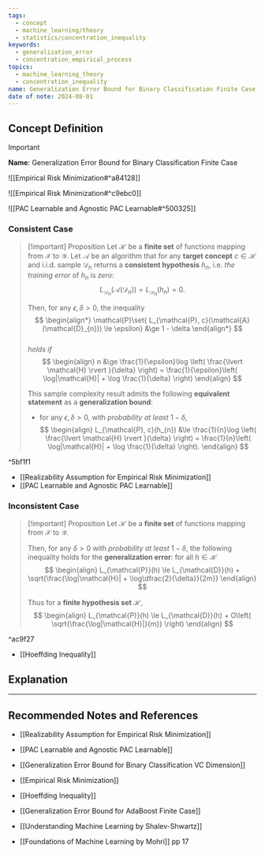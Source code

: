 ```yaml
---
tags:
  - concept
  - machine_learning/theory
  - statistics/concentration_inequality
keywords:
  - generalization_error
  - concentration_empirical_process
topics:
  - machine_learning_theory
  - concentration_inequality
name: Generalization Error Bound for Binary Classification Finite Case
date of note: 2024-08-01
---
```


## Concept Definition

>[!important]
>**Name**: Generalization Error Bound for Binary Classification Finite Case

![[Empirical Risk Minimization#^a84128]]

![[Empirical Risk Minimization#^c9ebc0]]

![[PAC Learnable and Agnostic PAC Learnable#^500325]]

### Consistent Case

>[!important] Proposition
>Let $\mathcal{H}$ be a **finite set** of functions mapping from $\mathcal{X}$ to $\mathcal{Y}$. Let $\mathcal{A}$ be an algorithm that for any **target concept** $c \in \mathcal{H}$ and i.i.d. sample $\mathcal{D}_n$ returns a **consistent hypothesis** $h_{n}$, i.e. *the training error* of $h_{n}$ is *zero*: $$L_{\mathcal{D}_{n}}(\mathcal{A}(\mathcal{D}_{n}))  = L_{\mathcal{D}_{n}}(h_{n}) = 0.$$
>
> Then, for any $\epsilon, \delta > 0$, the inequality 
>$$ 
> \begin{align*}
> \mathcal{P}\set{ L_{\mathcal{P}, c}(\mathcal{A}(\mathcal{D}_{n})) \le \epsilon} &\ge  1 - \delta
> \end{align*}
>$$  
>*holds if*
>$$
> \begin{align}
> n &\ge \frac{1}{\epsilon}\log \left( \frac{\lvert \mathcal{H} \rvert }{\delta} \right) = \frac{1}{\epsilon}\left( \log|\mathcal{H}| + \log \frac{1}{\delta} \right)
> \end{align}
>$$
> 
> This sample complexity result admits the following **equivalent statement** as a **generalization bound**: 
> 
>-  for any $\epsilon, \delta > 0$, with *probability at least* $1 - \delta$,
> $$
> \begin{align}
> L_{\mathcal{P}, c}(h_{n}) &\le \frac{1}{n}\log \left( \frac{\lvert \mathcal{H} \rvert }{\delta} \right) =  \frac{1}{n}\left( \log|\mathcal{H}| + \log \frac{1}{\delta} \right).
> \end{align}
>$$ 

^5bf1f1

- [[Realizability Assumption for Empirical Risk Minimization]]
- [[PAC Learnable and Agnostic PAC Learnable]]


### Inconsistent Case

>[!important] Proposition
>Let $\mathcal{H}$ be a **finite set** of functions mapping from $\mathcal{X}$ to $\mathcal{Y}$.  
>
>Then, for any $\delta > 0$ with *probability at least* $1 - \delta$, the following inequality holds for the **generalization error**: for all $h \in \mathcal{H}$
>$$
> \begin{align}
>  L_{\mathcal{P}}(h) \le L_{\mathcal{D}}(h) + \sqrt{\frac{\log|\mathcal{H}| + \log\dfrac{2}{\delta}}{2m}}  
> \end{align}
>$$  
>
>Thus for a **finite hypothesis set** $\mathcal{H}$, 
>$$
> \begin{align}
> L_{\mathcal{P}}(h)  \le  L_{\mathcal{D}}(h)  + O\left( \sqrt{\frac{\log|\mathcal{H}|}{m}} \right)
> \end{align}
>$$ 

^ac9f27

- [[Hoeffding Inequality]]



## Explanation





-----------
##  Recommended Notes and References


- [[Realizability Assumption for Empirical Risk Minimization]]
- [[PAC Learnable and Agnostic PAC Learnable]]
- [[Generalization Error Bound for Binary Classification VC Dimension]]
- [[Empirical Risk Minimization]]
- [[Hoeffding Inequality]]

- [[Generalization Error Bound for AdaBoost Finite Case]]


- [[Understanding Machine Learning by Shalev-Shwartz]]
- [[Foundations of Machine Learning by Mohri]] pp 17
